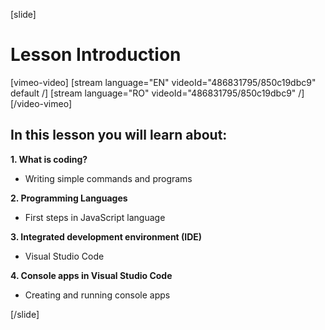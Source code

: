 [slide]

# Lesson Introduction

[vimeo-video]
[stream language="EN" videoId="486831795/850c19dbc9" default /]
[stream language="RO" videoId="486831795/850c19dbc9"  /]
[/video-vimeo]

## In this lesson you will learn about:

**1. What is coding?**
- Writing simple commands and programs

**2. Programming Languages**
- First steps in JavaScript language

**3. Integrated development environment (IDE)**
- Visual Studio Code

**4. Console apps in Visual Studio Code**
- Creating and running console apps

[/slide]